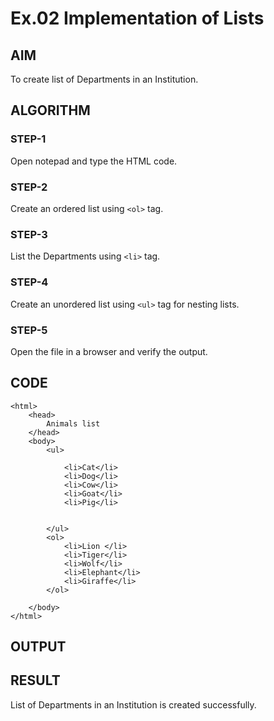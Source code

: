 # Ex.02 Implementation of Lists
## AIM
  To create list of Departments in an Institution.

## ALGORITHM
### STEP-1
  Open notepad and type the HTML code.

### STEP-2
  Create an ordered list using ```<ol>``` tag.

### STEP-3
  List the Departments using ```<li>``` tag.

### STEP-4
  Create an unordered list using ```<ul>``` tag for nesting lists.

### STEP-5
  Open the file in a browser and verify the output.
  
## CODE
```
<html>
    <head>
        Animals list
    </head>
    <body>
        <ul>
            
            <li>Cat</li>
            <li>Dog</li>
            <li>Cow</li>
            <li>Goat</li>
            <li>Pig</li>
      
            
        </ul>
        <ol>
            <li>Lion </li>
            <li>Tiger</li>
            <li>Wolf</li>
            <li>Elephant</li>
            <li>Giraffe</li>
        </ol>

    </body>
</html>
```


## OUTPUT


## RESULT
  List of Departments in an Institution is created successfully.
